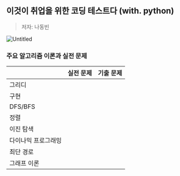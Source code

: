 ## 이것이 취업을 위한 코딩 테스트다 (with. python)

> 저자: 나동빈
> 

![Untitled](https://s3-us-west-2.amazonaws.com/secure.notion-static.com/76aadbc0-bd74-4306-b45b-3bdd027fc85a/Untitled.png)

### 주요 알고리즘 이론과 실전 문제

|  |     실전 문제 |     기출 문제 |
| --- | --- | --- |
| 그리디 |  |  |
| 구현 |  |  |
| DFS/BFS |  |  |
| 정렬 |  |  |
| 이진 탐색 |  |  |
| 다이나믹 프로그래밍 |  |  |
| 최단 경로 |  |  |
| 그래프 이론 |  |  |
